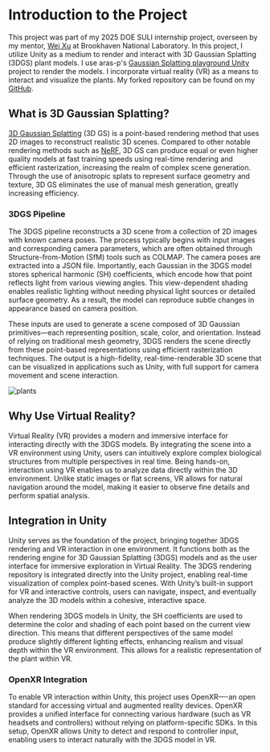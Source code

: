 # Introduction to the Project 

This project was part of my 2025 DOE SULI internship project, overseen by my mentor, [Wei Xu](https://www.bnl.gov/staff/xuw) at Brookhaven National Laboratory. In this project, I utilize Unity as a medium to render and interact with 3D Gaussian Splatting (3DGS) plant models. I use aras-p's [Gaussian Splatting playground Unity](https://github.com/aras-p/UnityGaussianSplatting) project to render the models. I incorporate virtual reality (VR) as a means to interact and visualize the plants. My forked repository can be found on my [GitHub](https://github.com/lajazz23/unity-gs-with-plants).

## What is 3D Gaussian Splatting?

[3D Gaussian Splatting](https://repo-sam.inria.fr/fungraph/3d-gaussian-splatting/) (3D GS) is a point-based rendering method that uses 2D images to reconstruct realistic 3D scenes. Compared to other notable rendering methods such as [NeRF](https://www.matthewtancik.com/nerf), 3D GS can produce equal or even higher quality models at fast training speeds using real-time rendering and efficient rasterization, increasing the realm of complex scene generation. Through the use of anisotropic splats to represent surface geometry and texture, 3D GS eliminates the use of manual mesh generation, greatly increasing efficiency.

### 3DGS Pipeline

The 3DGS pipeline reconstructs a 3D scene from a collection of 2D images with known camera poses. The process typically begins with input images and corresponding camera parameters, which are often obtained through Structure-from-Motion (SfM) tools such as COLMAP. The camera poses are extracted into a JSON file. Importantly, each Gaussian in the 3DGS model stores spherical harmonic (SH) coefficients, which encode how that point reflects light from various viewing angles. This view-dependent shading enables realistic lighting without needing physical light sources or detailed surface geometry. As a result, the model can reproduce subtle changes in appearance based on camera position.

These inputs are used to generate a scene composed of 3D Gaussian primitives—each representing position, scale, color, and orientation. Instead of relying on traditional mesh geometry, 3DGS renders the scene directly from these point-based representations using efficient rasterization techniques. The output is a high-fidelity, real-time-renderable 3D scene that can be visualized in applications such as Unity, with full support for camera movement and scene interaction.

![plants](images/plant_pictures.png)

## Why Use Virtual Reality?

Virtual Reality (VR) provides a modern and immersive interface for interacting directly with the 3DGS models. By integrating the scene into a VR environment using Unity, users can intuitively explore complex biological structures from multiple perspectives in real time. Being hands-on, interaction using VR enables us to analyze data directly within the 3D environment. Unlike static images or flat screens, VR allows for natural navigation around the model, making it easier to observe fine details and perform spatial analysis.


## Integration in Unity

Unity serves as the foundation of the project, bringing together 3DGS rendering and VR interaction in one environment. It functions both as the rendering engine for 3D Gaussian Splatting (3DGS) models and as the user interface for immersive exploration in Virtual Reality. The 3DGS rendering repository is integrated directly into the Unity project, enabling real-time visualization of complex point-based scenes. With Unity’s built-in support for VR and interactive controls, users can navigate, inspect, and eventually analyze the 3D models within a cohesive, interactive space.

When rendering 3DGS models in Unity, the SH coefficients are used to determine the color and shading of each point based on the current view direction. This means that different perspectives of the same model produce slightly different lighting effects, enhancing realism and visual depth within the VR environment. This allows for a realistic representation of the plant within VR.

### OpenXR Integration

To enable VR interaction within Unity, this project uses OpenXR—-an open standard for accessing virtual and augmented reality devices. OpenXR provides a unified interface for connecting various hardware (such as VR headsets and controllers) without relying on platform-specific SDKs. In this setup, OpenXR allows Unity to detect and respond to controller input, enabling users to interact naturally with the 3DGS model in VR.
